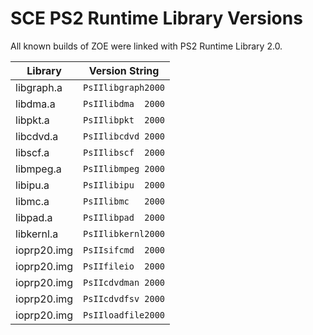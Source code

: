# SCE PS2 Runtime Library Versions

All known builds of ZOE were linked with PS2 Runtime Library 2.0.

Library     | Version String
----------- | --------------
libgraph.a  | ``PsIIlibgraph2000``
libdma.a    | ``PsIIlibdma  2000``
libpkt.a    | ``PsIIlibpkt  2000``
libcdvd.a   | ``PsIIlibcdvd 2000``
libscf.a    | ``PsIIlibscf  2000``
libmpeg.a   | ``PsIIlibmpeg 2000``
libipu.a    | ``PsIIlibipu  2000``
libmc.a     | ``PsIIlibmc   2000``
libpad.a    | ``PsIIlibpad  2000``
libkernl.a  | ``PsIIlibkernl2000``
ioprp20.img | ``PsIIsifcmd  2000``
ioprp20.img | ``PsIIfileio  2000``
ioprp20.img | ``PsIIcdvdman 2000``
ioprp20.img | ``PsIIcdvdfsv 2000``
ioprp20.img | ``PsIIloadfile2000``
